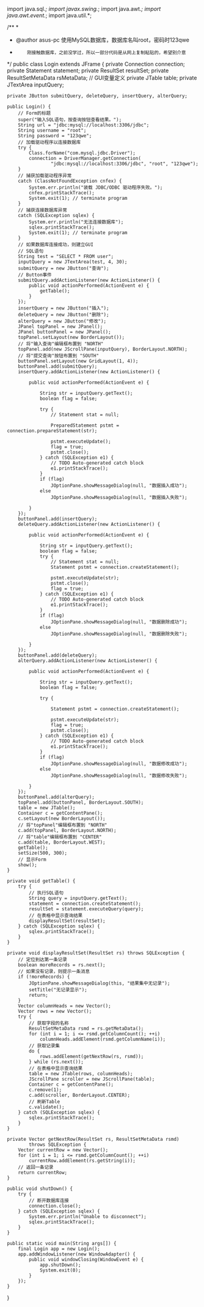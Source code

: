 import java.sql.*;
import javax.swing.*;
import java.awt.*;
import java.awt.event.*;
import java.util.*;

/**
 * 
 * @author asus-pc 使用MySQL数据库，数据库名叫root，密码时123qwe
 *         刚接触数据库，之前没学过，所以一部分代码是从网上复制粘贴的，希望别介意
 */
public class Login extends JFrame {
	private Connection connection;
	private Statement statement;
	private ResultSet resultSet;
	private ResultSetMetaData rsMetaData;
	// GUI变量定义
	private JTable table;
	private JTextArea inputQuery;

	private JButton submitQuery, deleteQuery, insertQuery, alterQuery;

	public Login() {
		// Form的标题
		super("输入SQL语句，按查询按钮查看结果。");
		String url = "jdbc:mysql://localhost:3306/jdbc";
		String username = "root";
		String password = "123qwe";
		// 加载驱动程序以连接数据库
		try {
			Class.forName("com.mysql.jdbc.Driver");
			connection = DriverManager.getConnection(
					"jdbc:mysql://localhost:3306/jdbc", "root", "123qwe");
		}
		// 捕获加载驱动程序异常
		catch (ClassNotFoundException cnfex) {
			System.err.println("装载 JDBC/ODBC 驱动程序失败。");
			cnfex.printStackTrace();
			System.exit(1); // terminate program
		}
		// 捕获连接数据库异常
		catch (SQLException sqlex) {
			System.err.println("无法连接数据库");
			sqlex.printStackTrace();
			System.exit(1); // terminate program
		}
		// 如果数据库连接成功，则建立GUI
		// SQL语句
		String test = "SELECT * FROM user";
		inputQuery = new JTextArea(test, 4, 30);
		submitQuery = new JButton("查询");
		// Button事件
		submitQuery.addActionListener(new ActionListener() {
			public void actionPerformed(ActionEvent e) {
				getTable();
			}
		});
		insertQuery = new JButton("插入");
		deleteQuery = new JButton("删除");
		alterQuery = new JButton("修改");
		JPanel topPanel = new JPanel();
		JPanel buttonPanel = new JPanel();
		topPanel.setLayout(new BorderLayout());
		// 将"输入查询"编辑框布置到 "NORTH"
		topPanel.add(new JScrollPane(inputQuery), BorderLayout.NORTH);
		// 将"提交查询"按钮布置到 "SOUTH"
		buttonPanel.setLayout(new GridLayout(1, 4));
		buttonPanel.add(submitQuery);
		insertQuery.addActionListener(new ActionListener() {

			public void actionPerformed(ActionEvent e) {

				String str = inputQuery.getText();
				boolean flag = false;

				try {
					// Statement stat = null;

					PreparedStatement pstmt = connection.prepareStatement(str);

					pstmt.executeUpdate();
					flag = true;
					pstmt.close();
				} catch (SQLException e1) {
					// TODO Auto-generated catch block
					e1.printStackTrace();
				}
				if (flag)
					JOptionPane.showMessageDialog(null, "数据插入成功");
				else
					JOptionPane.showMessageDialog(null, "数据插入失败");

			}
		});
		buttonPanel.add(insertQuery);
		deleteQuery.addActionListener(new ActionListener() {

			public void actionPerformed(ActionEvent e) {

				String str = inputQuery.getText();
				boolean flag = false;
				try {
					// Statement stat = null;
					Statement pstmt = connection.createStatement();

					pstmt.executeUpdate(str);
					pstmt.close();
					flag = true;
				} catch (SQLException e1) {
					// TODO Auto-generated catch block
					e1.printStackTrace();
				}
				if (flag)
					JOptionPane.showMessageDialog(null, "数据删除成功");
				else
					JOptionPane.showMessageDialog(null, "数据删除失败");

			}
		});
		buttonPanel.add(deleteQuery);
		alterQuery.addActionListener(new ActionListener() {

			public void actionPerformed(ActionEvent e) {

				String str = inputQuery.getText();
				boolean flag = false;

				try {

					Statement pstmt = connection.createStatement();

					pstmt.executeUpdate(str);
					flag = true;
					pstmt.close();
				} catch (SQLException e1) {
					// TODO Auto-generated catch block
					e1.printStackTrace();
				}
				if (flag)
					JOptionPane.showMessageDialog(null, "数据修改成功");
				else
					JOptionPane.showMessageDialog(null, "数据修改失败");

			}
		});
		buttonPanel.add(alterQuery);
		topPanel.add(buttonPanel, BorderLayout.SOUTH);
		table = new JTable();
		Container c = getContentPane();
		c.setLayout(new BorderLayout());
		// 将"topPanel"编辑框布置到 "NORTH"
		c.add(topPanel, BorderLayout.NORTH);
		// 将"table"编辑框布置到 "CENTER"
		c.add(table, BorderLayout.WEST);
		getTable();
		setSize(500, 300);
		// 显示Form
		show();
	}

	private void getTable() {
		try {
			// 执行SQL语句
			String query = inputQuery.getText();
			statement = connection.createStatement();
			resultSet = statement.executeQuery(query);
			// 在表格中显示查询结果
			displayResultSet(resultSet);
		} catch (SQLException sqlex) {
			sqlex.printStackTrace();
		}
	}

	private void displayResultSet(ResultSet rs) throws SQLException {
		// 定位到达第一条记录
		boolean moreRecords = rs.next();
		// 如果没有记录，则提示一条消息
		if (!moreRecords) {
			JOptionPane.showMessageDialog(this, "结果集中无记录");
			setTitle("无记录显示");
			return;
		}
		Vector columnHeads = new Vector();
		Vector rows = new Vector();
		try {	
			// 获取字段的名称
			ResultSetMetaData rsmd = rs.getMetaData();
			for (int i = 1; i <= rsmd.getColumnCount(); ++i)
				columnHeads.addElement(rsmd.getColumnName(i));
			// 获取记录集
			do {
				rows.addElement(getNextRow(rs, rsmd));
			} while (rs.next());
			// 在表格中显示查询结果
			table = new JTable(rows, columnHeads);
			JScrollPane scroller = new JScrollPane(table);
			Container c = getContentPane();
			c.remove(1);
			c.add(scroller, BorderLayout.CENTER);
			// 刷新Table
			c.validate();
		} catch (SQLException sqlex) {
			sqlex.printStackTrace();
		}
	}

	private Vector getNextRow(ResultSet rs, ResultSetMetaData rsmd)
			throws SQLException {
		Vector currentRow = new Vector();
		for (int i = 1; i <= rsmd.getColumnCount(); ++i)
			currentRow.addElement(rs.getString(i));
		// 返回一条记录
		return currentRow;
	}

	public void shutDown() {
		try {
			// 断开数据库连接
			connection.close();
		} catch (SQLException sqlex) {
			System.err.println("Unable to disconnect");
			sqlex.printStackTrace();
		}
	}

	public static void main(String args[]) {
		final Login app = new Login();
		app.addWindowListener(new WindowAdapter() {
			public void windowClosing(WindowEvent e) {
				app.shutDown();
				System.exit(0);
			}
		});
	}
}
